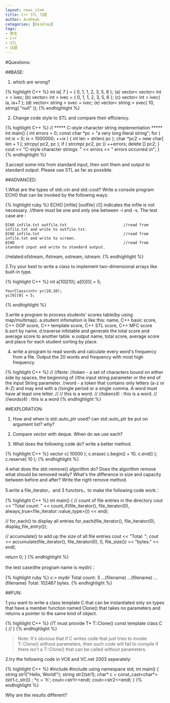 ```yaml
---
layout: news_item
title: C++ STL 习题
author: AcePeak
categories: [Desktop]
tags: 
- 原生
- C++
- STL
- 试题
---
```



#Questions:

##BASE:

1. which are wrong?

{% highlight C++ %}
int ia[ 7 ] = { 0, 1, 1, 2, 3, 5, 8 };
(a) vector< vector< int > > ivec;
(b) vector< int > ivec = { 0, 1, 1, 2, 3, 5, 8 };
(c) vector< int > ivec( ia, ia+7 );
(d) vector< string > svec = ivec;
(e) vector< string > svec( 10, string( "null" ));
{% endhighlight %}


2. Change code style to STL and compare their efficiency.

{% highlight C++ %}
// ***** C-style character string implementation *****
int main()
{
    int errors = 0;
    const char *pc = "a very long literal string";
    for ( int ix = 0; ix < 1000000; ++ix )
    {
        int len = strlen( pc );
        char *pc2 = new char[ len + 1 ];
        strcpy( pc2, pc );
        if ( strcmp( pc2, pc ))
            ++errors;
        delete [] pc2;
    }
    cout << "C-style character strings: " << errors << " errors occurred.\n";
}
{% endhighlight %}


3.accept some ints from standard input, then sort them and output to standard output. Please use STL as far as possible.


##ADVANCED:

1.What are the types of std::cin and std::cout? Write a console program ECHO that can be invoked by the following ways:
    
{% highlight ruby %}
    ECHO [infile] [outfile]                             //[] indicates the infile is not necessary.
                                                        //there must be one and only one between -i and -s.
The test case are :

    ECHO infile.txt outfile.txt                         //read from infile.txt and write to outfile.txt.
    ECHO infile.txt                                     //read from infile.txt and write to screen.
    ECHO                                                //read from standard input and write to standard output.
    
//related:ofstream, ifstream, ostream, istream.
{% endhighlight %}

2.Try your best to write a class to implement two-dimensional arrays like built-in type.

{% highlight C++ %}
    int a[10][10];
    a[0][0] = 5;
    
    YourClass<int> yc(10,10);
    yc[0][0] = 5;
{% endhighlight %}


3.write a program to process students' scores table(by using map/multimap).
    a.student infomation is like this:
            name, C++ basic score, C++ OOP score, C++ template score, C++ STL score, C++ MFC score
    b.sort by name.
    d.traverse infotable and generate the total score and average score to another table.
    e.output name, total score, average score and place for each student sorting by place.


4. write a program to read words and calculate every word's frequency from a file. Output the 20 words and frequency with most high frequency.

{% highlight C++ %}
//
//Note:
//token - a set of characters bound on either side by spaces, the beginning of
//the input string parameter or the end of the input String parameter.
//word - a token that contains only letters (a-z or A-Z) and may end with a
//single period or a single comma. A word must have at least one letter. 
//
//  this is a word.
//          //token(4) : this is a word.
//          //words(4) : this is a word
{% endhighlight %}


##EXPLORATION:

1. How and when is std::auto_ptr used? can std::auto_ptr be put on argument list? why?


2. Compare vector with deque. When do we use each?


3. What does the following code do? write a better method.

{% highlight C++ %}
    vector<Type> c( 10000 );
    c.erase( c.begin() + 10, c.end() );
    c.reserve( 10 );
{% endhighlight %}


4.what does the std::remove() algorithm do? Does the algorithm remove what should be removed really? What's the difference in size and capacity between before and after? Write the right remove method.

5.write a file_iterator，and 3 functors，to make the following code work：

{% highlight C++ %}
int main()
{
  // count of file entries in the directory
  cout << "Total count: "
       << count_if(file_iterator(), file_iterator(0),
                   always_true<file_iterator::value_type>())
       << endl;

  // for_each() to display all entries
  for_each(file_iterator(), file_iterator(0), display_file_entry());

  // accumulate() to add up the size of all file entries
  cout << "Total: ";
  cout << accumulate(file_iterator(), file_iterator(0), 0,
                     file_size())
       << "bytes." << endl;

  return 0;
}
{% endhighlight %}

the test case(the program name is mydir)：

{% highlight ruby %}
c:\> mydir
Total count: 3
...(filename)
...(filename)
...(filename)
Total: 102487 bytes.
{% endhighlight %}


##FUN:

1.you want to write a class template C that can be instantiated only on types that have a member function named Clone() that takes no parameters and returns a pointer to the same kind of object.

{% highlight C++ %}
//T must provide T* T::Clone() const
template<typename T>
class C
{
  //
}
{% endhighlight %}

> Note: It's obvious that if C writes code that just tries to invoke T::Clone() without parameters, then such code will fail to compile if there isn't a T::Clone() that can be called without parameters.

2.try the following code in VC6 and VC.net 2003 seperately:

 

{% highlight C++ %}
#include <iostream>
#include <string>
using namespace std;
int main()
{
    string str1("Hello, World!");
    string str2(str1);
    char* c = const_cast<char*> (str1.c_str()) ;
    *c = 'h';
    cout<<str1<<endl;
    cout<<str2<<endl;
}
{% endhighlight %}

Why are the results different?